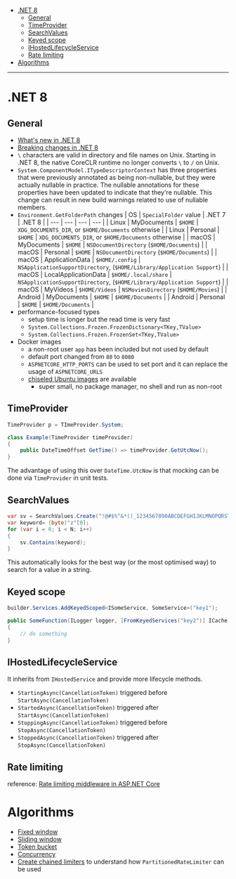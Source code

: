 - [.NET 8](#net-8)
  * [General](#general)
  * [TimeProvider](#timeprovider)
  * [SearchValues](#searchvalues)
  * [Keyed scope](#keyed-scope)
  * [IHostedLifecycleService](#ihostedlifecycleservice)
  * [Rate limiting](#rate-limiting)
- [Algorithms](#algorithms)
____

# .NET 8

## General

- [What's new in .NET
  8](https://learn.microsoft.com/en-gb/dotnet/core/whats-new/dotnet-8)
- [Breaking changes in .NET
  8](https://learn.microsoft.com/en-gb/dotnet/core/compatibility/8.0)
- `\` characters are valid in directory and file names on Unix. Starting in .NET
  8, the native CoreCLR runtime no longer converts `\` to `/` on Unix.
- `System.ComponentModel.ITypeDescriptorContext` has three properties that were
  previously annotated as being non-nullable, but they were actually nullable in
  practice. The nullable annotations for these properties have been updated to
  indicate that they're nullable. This change can result in new build warnings
  related to use of nullable members.
- `Environment.GetFolderPath` changes
  | OS      | `SpecialFolder` value | .NET 7               | .NET 8                                                                 |
  | ---     | ---                   | ---                  | ---                                                                    |
  | Linux   | MyDocuments           | `$HOME`              | `XDG_DOCUMENTS_DIR`, or `$HOME/Documents` otherwise                    |
  | Linux   | Personal              | `$HOME`              | `XDG_DOCUMENTS_DIR`, or `$HOME/Documents` otherwise                    |
  | macOS   | MyDocuments           | `$HOME`              | `NSDocumentDirectory` (`$HOME/Documents`)                              |
  | macOS   | Personal              | `$HOME`              | `NSDocumentDirectory` (`$HOME/Documents`)                              |
  | macOS   | ApplicationData       | `$HOME/.config`      | `NSApplicationSupportDirectory`, (`$HOME/Library/Application Support`) |
  | macOS   | LocalApplicationData  | `$HOME/.local/share` | `NSApplicationSupportDirectory`, (`$HOME/Library/Application Support`) |
  | macOS   | MyVideos              | `$HOME/Videos`       | `NSMoviesDirectory` (`$HOME/Movies`)                                   |
  | Android | MyDocuments           | `$HOME`              | `$HOME/Documents`                                                      |
  | Android | Personal              | `$HOME`              | `$HOME/Documents`                                                      |
- performance-focused types
  * setup time is longer but the read time is very fast
  * `System.Collections.Frozen.FrozenDictionary<TKey,TValue>`
  * `System.Collections.Frozen.FrozenSet<TKey,TValue>`
- Docker images
  * a non-root user `app` has been included but not used by default
  * default port changed from `80` to `8080`
  * `ASPNETCORE_HTTP_PORTS` can be used to set port and it can replace the usage
    of `ASPNETCORE_URLS`
  * [chiseled Ubuntu
    images](https://mcr.microsoft.com/product/dotnet/nightly/aspnet/tags) are
    available
    + super small, no package manager, no shell and run as non-root

## TimeProvider

```csharp
TimeProvider p = TImeProvider.System;

class Example(TimeProvider timeProvider)
{
    public DateTimeOffset GetTime() => timeProvider.GetUtcNow();
}
```

The advantage of using this over `DateTime.UtcNow` is that mocking can be done
via `TimeProvider` in unit tests.

## SearchValues

```csharp
var sv = SearchValues.Create("!@#$%^&*()_1234567890ABCDEFGHIJKLMNOPQRSTUVWXYZabcdefghijklmnopqrstuvwxyz"u8);
var keyword= (byte)"z"[0];
for (var i = 0; i < N; i++)
{
    sv.Contains(keyword);
}
```

This automatically looks for the best way (or the most optimised way) to search
for a value in a string.

## Keyed scope

```csharp
builder.Services.AddKeyedScoped<ISomeService, SomeService>("key1");
```

```csharp
public SomeFunction(ILogger logger, [FromKeyedServices("key2")] ICache cache)
{
    // do something
}
```

## IHostedLifecycleService

It inherits from `IHostedService` and provide more lifecycle methods.

- `StartingAsync(CancellationToken)` triggered before `StartAsync(CancellationToken)`
- `StartedAsync(CancellationToken)` triggered after `StartAsync(CancellationToken)`
- `StoppingAsync(CancellationToken)` triggered before `StopAsync(CancellationToken)`
- `StoppedAsync(CancellationToken)` triggered after `StopAsync(CancellationToken)`


## Rate limiting

reference: [Rate limiting middleware in ASP.NET
Core](https://learn.microsoft.com/en-us/aspnet/core/performance/rate-limit)

# Algorithms

- [Fixed
  window](https://learn.microsoft.com/en-us/aspnet/core/performance/rate-limit#fixed-window-limiter)
- [Sliding
  window](https://learn.microsoft.com/en-us/aspnet/core/performance/rate-limit#sliding-window-limiter)
- [Token
  bucket](https://learn.microsoft.com/en-us/aspnet/core/performance/rate-limit#token-bucket-limiter)
- [Concurrency](https://learn.microsoft.com/en-us/aspnet/core/performance/rate-limit#concurrency-limiter)
- [Create chained
  limiters](https://learn.microsoft.com/en-us/aspnet/core/performance/rate-limit#create-chained-limiters)
  to understand how `PartitionedRateLimiter` can be used
